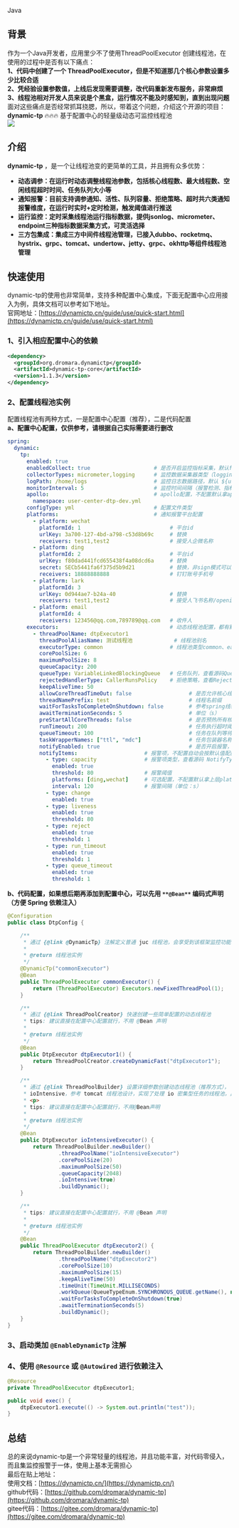 Java
<a name="d12iV"></a>
## 背景
作为一个Java开发者，应用里少不了使用ThreadPoolExecutor 创建线程池，在使用的过程中是否有以下痛点：<br />**1、代码中创建了一个 ThreadPoolExecutor，但是不知道那几个核心参数设置多少比较合适**<br />**2、凭经验设置参数值，上线后发现需要调整，改代码重新发布服务，非常麻烦**<br />**3、线程池相对开发人员来说是个黑盒，运行情况不能及时感知到，直到出现问题**<br />面对这些痛点是否经常抓耳挠腮，所以，带着这个问题，介绍这个开源的项目：<br />**dynamic-tp**   🔥🔥🔥 基于配置中心的轻量级动态可监控线程池<br />![](https://cdn.nlark.com/yuque/0/2023/png/396745/1693888310283-8375e125-3e35-4a68-b69d-d8101536794a.png#averageHue=%2310151e&clientId=u04ca03e8-8ca0-4&from=paste&id=u26c6c24f&originHeight=296&originWidth=1080&originalType=url&ratio=2.5&rotation=0&showTitle=false&status=done&style=none&taskId=uf02c7b49-6c9a-4d0a-8a84-abb41d2f189&title=)
<a name="b5K4v"></a>
## 介绍
**dynamic-tp**  ，是一个让线程池变的更简单的工具，并且拥有众多优势：

- **动态调参：在运行时动态调整线程池参数，包括核心线程数、最大线程数、空闲线程超时时间、任务队列大小等**
- **通知报警：目前支持调参通知、活性、队列容量、拒绝策略、超时共六类通知报警维度，在运行时实时+定时检测，触发阈值进行推送**
- **运行监控：定时采集线程池运行指标数据，提供jsonlog、micrometer、endpoint三种指标数据采集方式，可灵活选择**
- **三方包集成：集成三方中间件线程池管理，已接入dubbo、rocketmq、hystrix、grpc、tomcat、undertow、jetty、grpc、okhttp等组件线程池管理**
<a name="QGklI"></a>
## 快速使用
dynamic-tp的使用也非常简单，支持多种配置中心集成，下面无配置中心应用接入为例，具体文档可以参考如下地址。<br />官网地址：[https://dynamictp.cn/guide/use/quick-start.html](https://dynamictp.cn/guide/use/quick-start.html)
<a name="p96aD"></a>
### 1、引入相应配置中心的依赖
```xml
<dependency>
  <groupId>org.dromara.dynamictp</groupId>
  <artifactId>dynamic-tp-core</artifactId>
  <version>1.1.3</version>
</dependency>
```
<a name="IfIrP"></a>
### 2、配置线程池实例
配置线程池有两种方式，一是配置中心配置（推荐），二是代码配置<br />**a、配置中心配置，仅供参考，请根据自己实际需要进行删改**
```yaml
spring:
  dynamic:
    tp:
      enabled: true
      enabledCollect: true                    # 是否开启监控指标采集，默认false
      collectorTypes: micrometer,logging      # 监控数据采集器类型（logging | micrometer | internal_logging），默认micrometer
      logPath: /home/logs                     # 监控日志数据路径，默认 ${user.home}/logs，采集类型非logging不用配置
      monitorInterval: 5                      # 监控时间间隔（报警检测、指标采集），默认5s
      apollo:                                 # apollo配置，不配置默认拿apollo配置第一个namespace
        namespace: user-center-dtp-dev.yml
      configType: yml                         # 配置文件类型
      platforms:                              # 通知报警平台配置
        - platform: wechat
          platformId: 1                            # 平台id
          urlKey: 3a700-127-4bd-a798-c53d8b69c     # 替换
          receivers: test1,test2                   # 接受人企微名称
        - platform: ding
          platformId: 2                            # 平台id
          urlKey: f80dad441fcd655438f4a08dcd6a     # 替换
          secret: SECb5441fa6f375d5b9d21           # 替换，非sign模式可以没有此值
          receivers: 18888888888                   # 钉钉账号手机号
        - platform: lark
          platformId: 3
          urlKey: 0d944ae7-b24a-40                 # 替换
          receivers: test1,test2                   # 接受人飞书名称/openid
        - platform: email
          platformId: 4
          receivers: 123456@qq.com,789789@qq.com   # 收件人
      executors:                                   # 动态线程池配置，都有默认值，采用默认值的可以不配置该项，减少配置量
        - threadPoolName: dtpExecutor1
          threadPoolAliasName: 测试线程池             # 线程池别名
          executorType: common                     # 线程池类型common、eager：适用于io密集型
          corePoolSize: 6
          maximumPoolSize: 8
          queueCapacity: 200
          queueType: VariableLinkedBlockingQueue   # 任务队列，查看源码QueueTypeEnum枚举类
          rejectedHandlerType: CallerRunsPolicy    # 拒绝策略，查看RejectedTypeEnum枚举类
          keepAliveTime: 50
          allowCoreThreadTimeOut: false                  # 是否允许核心线程池超时
          threadNamePrefix: test                         # 线程名前缀
          waitForTasksToCompleteOnShutdown: false        # 参考spring线程池设计，优雅关闭线程池
          awaitTerminationSeconds: 5                     # 单位（s）
          preStartAllCoreThreads: false                  # 是否预热所有核心线程，默认false
          runTimeout: 200                                # 任务执行超时阈值，目前只做告警用，单位（ms）
          queueTimeout: 100                              # 任务在队列等待超时阈值，目前只做告警用，单位（ms）
          taskWrapperNames: ["ttl", "mdc"]               # 任务包装器名称，继承TaskWrapper接口
          notifyEnabled: true                            # 是否开启报警，默认true
          notifyItems:                     # 报警项，不配置自动会按默认值配置（变更通知、容量报警、活性报警、拒绝报警、任务超时报警）
            - type: capacity               # 报警项类型，查看源码 NotifyTypeEnum枚举类
              enabled: true
              threshold: 80                # 报警阈值
              platforms: [ding,wechat]     # 可选配置，不配置默认拿上层platforms配置的所以平台
              interval: 120                # 报警间隔（单位：s）
            - type: change
              enabled: true
            - type: liveness
              enabled: true
              threshold: 80
            - type: reject
              enabled: true
              threshold: 1
            - type: run_timeout
              enabled: true
              threshold: 1
            - type: queue_timeout
              enabled: true
              threshold: 1
```
**b、代码配置，如果想后期再添加到配置中心，可以先用 **`**@Bean**`** 编码式声明（方便 Spring 依赖注入）**
```java
@Configuration
public class DtpConfig {

    /**
     * 通过 {@link @DynamicTp} 注解定义普通 juc 线程池，会享受到该框架监控功能，注解名称优先级高于方法名
     *
     * @return 线程池实例
     */
    @DynamicTp("commonExecutor")
    @Bean
    public ThreadPoolExecutor commonExecutor() {
        return (ThreadPoolExecutor) Executors.newFixedThreadPool(1);
    }

    /**
     * 通过 {@link ThreadPoolCreator} 快速创建一些简单配置的动态线程池
     * tips: 建议直接在配置中心配置就行，不用 @Bean 声明
     *
     * @return 线程池实例
     */
    @Bean
    public DtpExecutor dtpExecutor1() {
        return ThreadPoolCreator.createDynamicFast("dtpExecutor1");
    }

    /**
     * 通过 {@link ThreadPoolBuilder} 设置详细参数创建动态线程池（推荐方式），
     * ioIntensive，参考 tomcat 线程池设计，实现了处理 io 密集型任务的线程池，具体参数可以看代码注释
     * <p>
     * tips: 建议直接在配置中心配置就行，不用@Bean声明
     *
     * @return 线程池实例
     */
    @Bean
    public DtpExecutor ioIntensiveExecutor() {
        return ThreadPoolBuilder.newBuilder()
                .threadPoolName("ioIntensiveExecutor")
                .corePoolSize(20)
                .maximumPoolSize(50)
                .queueCapacity(2048)
                .ioIntensive(true)
                .buildDynamic();
    }

    /**
     * tips: 建议直接在配置中心配置就行，不用 @Bean 声明
     *
     * @return 线程池实例
     */
    @Bean
    public ThreadPoolExecutor dtpExecutor2() {
        return ThreadPoolBuilder.newBuilder()
                .threadPoolName("dtpExecutor2")
                .corePoolSize(10)
                .maximumPoolSize(15)
                .keepAliveTime(50)
                .timeUnit(TimeUnit.MILLISECONDS)
                .workQueue(QueueTypeEnum.SYNCHRONOUS_QUEUE.getName(), null, false)
                .waitForTasksToCompleteOnShutdown(true)
                .awaitTerminationSeconds(5)
                .buildDynamic();
    }
}
```
<a name="u3CCM"></a>
### 3、启动类加 `@EnableDynamicTp` 注解
<a name="JCgtZ"></a>
### 4、使用 `@Resource` 或 `@Autowired` 进行依赖注入
```java
@Resource
private ThreadPoolExecutor dtpExecutor1;

public void exec() {
    dtpExecutor1.execute(() -> System.out.println("test"));
}
```
<a name="QSN0Z"></a>
## 总结
总的来说dynamic-tp是一个非常轻量的线程池，并且功能丰富，对代码零侵入，而且集监控报警于一体，使用上基本无需担心<br />最后在贴上地址：<br />使用文档：[https://dynamictp.cn/](https://dynamictp.cn/)<br />github代码：[https://github.com/dromara/dynamic-tp](https://github.com/dromara/dynamic-tp)<br />gitee代码：[https://gitee.com/dromara/dynamic-tp](https://gitee.com/dromara/dynamic-tp)
